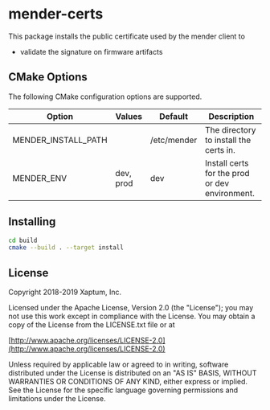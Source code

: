 # mender-certs

This package installs the public certificate used by the mender client to

- validate the signature on firmware artifacts

## CMake Options

The following CMake configuration options are supported.

| Option              | Values    | Default     | Description                                    |
|---------------------|-----------|-------------|------------------------------------------------|
| MENDER_INSTALL_PATH |           | /etc/mender | The directory to install the certs in.         |
| MENDER_ENV          | dev, prod | dev         | Install certs for the prod or dev environment. |

## Installing

```bash
cd build
cmake --build . --target install
```


## License
Copyright 2018-2019 Xaptum, Inc.

Licensed under the Apache License, Version 2.0 (the "License"); you may not
use this work except in compliance with the License. You may obtain a copy of
the License from the LICENSE.txt file or at

[http://www.apache.org/licenses/LICENSE-2.0](http://www.apache.org/licenses/LICENSE-2.0)

Unless required by applicable law or agreed to in writing, software
distributed under the License is distributed on an "AS IS" BASIS, WITHOUT
WARRANTIES OR CONDITIONS OF ANY KIND, either express or implied. See the
License for the specific language governing permissions and limitations under
the License.
